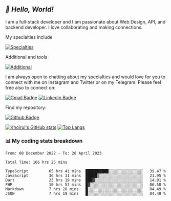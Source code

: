 ## _:wave: Hello, World!_

I am a full-stack developer and I am passionate about Web Design, API, and backend developer. I love collaborating and making connections.

My specialties include

[![Specialties](https://skillicons.dev/icons?i=php,laravel,javascript,react,vue,mysql,tailwind)](https://skillicons.dev)

Additional and tools

[![Additional](https://skillicons.dev/icons?i=bash,vscode,vite,webpack,vercel,git,github,gitlab)](https://skillicons.dev)

I am always open to chatting about my specialties and would love for you to connect with me on Instagram and Twitter or on my Telegram. Please feel free also to connect on:

[![Gmail Badge](https://img.shields.io/badge/-ahmusafir.khoirul@gmail.com-c14438?style=flat&logo=Gmail&logoColor=white&link=mailto:ahmusafir.khoirul@gmail.com)](mailto:ahmusafir.khoirul@gmail.com)
[![Linkedin Badge](https://img.shields.io/badge/-Ahmad_Musafir_Khoirul_Fattah-0072b1?style=flat&logo=Linkedin&logoColor=white&link=https://www.linkedin.com/in/ahmad-musafir-khoirul-fattah-26a53a207/)](https://www.linkedin.com/in/masmuss/)

Find my repository:

[![Github Badge](https://img.shields.io/badge/-masmuss-grey?style=flat&logo=github&logoColor=white&link=https://github.com/masmuss)](https://github.com/masmuss)

[![Khoirul's GitHub stats](https://github-readme-stats.vercel.app/api?username=masmuss&show_icons=true&include_all_commits=true&theme=transparent&layout=compact)](https://github.com/masmuss/github-readme-stats)
[![Top Langs](https://github-readme-stats.vercel.app/api/top-langs/?username=masmuss&theme=transparent&layout=compact)](https://github.com/masmuss/github-readme-stats)

### :bar_chart: My coding stats breakdown

<!--START_SECTION:waka-->

```text
From: 08 December 2022 - To: 28 April 2023

Total Time: 166 hrs 25 mins

TypeScript         65 hrs 41 mins  ██████████░░░░░░░░░░░░░░░   39.47 %
JavaScript         36 hrs 31 mins  █████▒░░░░░░░░░░░░░░░░░░░   21.95 %
Dart               23 hrs 19 mins  ███▓░░░░░░░░░░░░░░░░░░░░░   14.01 %
PHP                10 hrs 57 mins  █▓░░░░░░░░░░░░░░░░░░░░░░░   06.58 %
Markdown           7 hrs 28 mins   █░░░░░░░░░░░░░░░░░░░░░░░░   04.49 %
JSON               7 hrs 19 mins   █░░░░░░░░░░░░░░░░░░░░░░░░   04.40 %
```

<!--END_SECTION:waka-->
